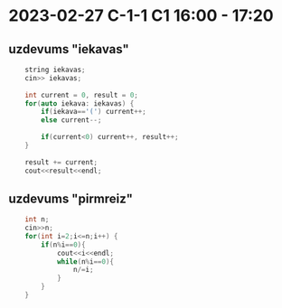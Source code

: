 # 2023-02-27 C-1-1 C1 16:00 - 17:20

## uzdevums "iekavas"

```cpp
	string iekavas;
	cin>> iekavas;
	
	int current = 0, result = 0; 
	for(auto iekava: iekavas) {
		if(iekava=='(') current++;
		else current--;
		
		if(current<0) current++, result++;
	}
	
	result += current;
	cout<<result<<endl;
```

## uzdevums "pirmreiz"

```cpp
	int n;
	cin>>n;
	for(int i=2;i<=n;i++) {
		if(n%i==0){
			cout<<i<<endl;
			while(n%i==0){
				n/=i;
			}
		}
	}
```


